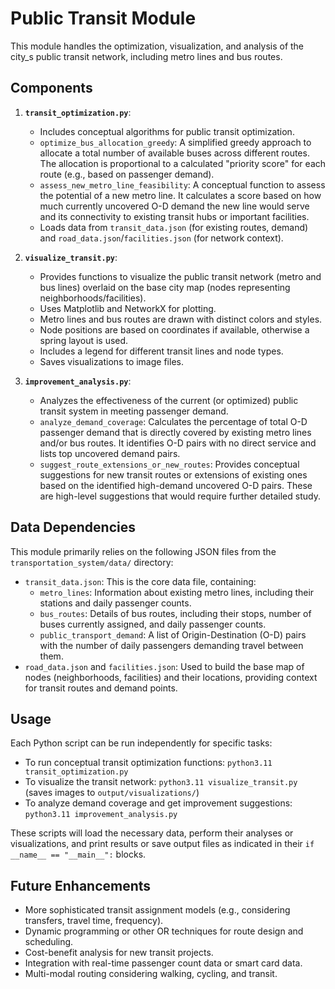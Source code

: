 # Public Transit Module

This module handles the optimization, visualization, and analysis of the city_s public transit network, including metro lines and bus routes.

## Components

1.  **`transit_optimization.py`**:
    *   Includes conceptual algorithms for public transit optimization.
    *   `optimize_bus_allocation_greedy`: A simplified greedy approach to allocate a total number of available buses across different routes. The allocation is proportional to a calculated "priority score" for each route (e.g., based on passenger demand).
    *   `assess_new_metro_line_feasibility`: A conceptual function to assess the potential of a new metro line. It calculates a score based on how much currently uncovered O-D demand the new line would serve and its connectivity to existing transit hubs or important facilities.
    *   Loads data from `transit_data.json` (for existing routes, demand) and `road_data.json`/`facilities.json` (for network context).

2.  **`visualize_transit.py`**:
    *   Provides functions to visualize the public transit network (metro and bus lines) overlaid on the base city map (nodes representing neighborhoods/facilities).
    *   Uses Matplotlib and NetworkX for plotting.
    *   Metro lines and bus routes are drawn with distinct colors and styles.
    *   Node positions are based on coordinates if available, otherwise a spring layout is used.
    *   Includes a legend for different transit lines and node types.
    *   Saves visualizations to image files.

3.  **`improvement_analysis.py`**:
    *   Analyzes the effectiveness of the current (or optimized) public transit system in meeting passenger demand.
    *   `analyze_demand_coverage`: Calculates the percentage of total O-D passenger demand that is directly covered by existing metro lines and/or bus routes. It identifies O-D pairs with no direct service and lists top uncovered demand pairs.
    *   `suggest_route_extensions_or_new_routes`: Provides conceptual suggestions for new transit routes or extensions of existing ones based on the identified high-demand uncovered O-D pairs. These are high-level suggestions that would require further detailed study.

## Data Dependencies

This module primarily relies on the following JSON files from the `transportation_system/data/` directory:

*   `transit_data.json`: This is the core data file, containing:
    *   `metro_lines`: Information about existing metro lines, including their stations and daily passenger counts.
    *   `bus_routes`: Details of bus routes, including their stops, number of buses currently assigned, and daily passenger counts.
    *   `public_transport_demand`: A list of Origin-Destination (O-D) pairs with the number of daily passengers demanding travel between them.
*   `road_data.json` and `facilities.json`: Used to build the base map of nodes (neighborhoods, facilities) and their locations, providing context for transit routes and demand points.

## Usage

Each Python script can be run independently for specific tasks:

*   To run conceptual transit optimization functions: `python3.11 transit_optimization.py`
*   To visualize the transit network: `python3.11 visualize_transit.py` (saves images to `output/visualizations/`)
*   To analyze demand coverage and get improvement suggestions: `python3.11 improvement_analysis.py`

These scripts will load the necessary data, perform their analyses or visualizations, and print results or save output files as indicated in their `if __name__ == "__main__":` blocks.

## Future Enhancements

*   More sophisticated transit assignment models (e.g., considering transfers, travel time, frequency).
*   Dynamic programming or other OR techniques for route design and scheduling.
*   Cost-benefit analysis for new transit projects.
*   Integration with real-time passenger count data or smart card data.
*   Multi-modal routing considering walking, cycling, and transit.

